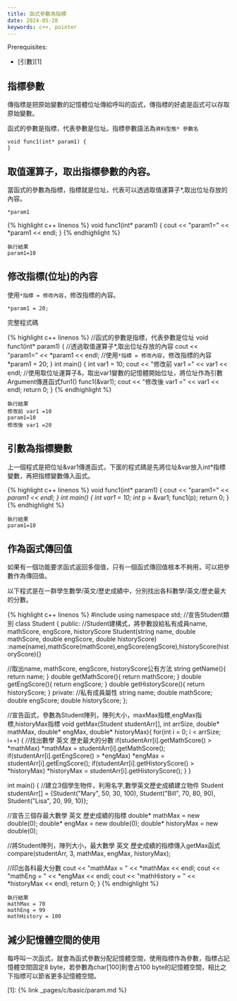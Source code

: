 ```yaml
---
title: 函式參數為指標
date: 2024-05-28
keywords: c++, pointer
---
```

Prerequisites:

- [引數][1]

## 指標參數

傳指標是把原始變數的記憶體位址傳給呼叫的函式，傳指標的好處是函式可以存取原始變數。

函式的參數是指標，代表參數是位址。指標參數語法為`資料型態* 參數名`

```
void func1(int* param1) {
}
```

## 取值運算子，取出指標參數的內容。

當函式的參數為指標，指標就是位址，代表可以透過取值運算子*,取出位址存放的內容。

```
*param1
```

{% highlight c++ linenos %}
void func1(int* param1) {
  cout << "param1=" << *param1 << endl;
}
{% endhighlight %}


```
執行結果
param1=10

```

## 修改指標(位址)的內容

使用`*指標 = 修改內容`，修改指標的內容。

```
*param1 = 20;
```

完整程式碼

{% highlight c++ linenos %}
//函式的參數是指標，代表參數是位址
void func1(int* param1) {
  //透過取值運算子*,取出位址存放的內容
  cout << "param1=" << *param1 << endl;
  //使用`*指標 = 修改內容`，修改指標的內容
  *param1 = 20;
}
int main() {
  int var1 = 10;
  cout << "修改前 var1 =" << var1 << endl;
  //使用取位址運算子&，取出var1變數的記憶體開始位址，將位址作為引數Argument傳進函式fun1()
  func1(&var1);
  cout << "修改後 var1 =" << var1 << endl;
  return 0;
}
{% endhighlight %}

```
執行結果
修改前 var1 =10
param1=10
修改後 var1 =20
```

## 引數為指標變數

上一個程式是把位址&var1傳進函式，下面的程式碼是先將位址&var放入int*指標變數，再把指標變數傳入函式。

{% highlight c++ linenos %}
void func1(int* param1) {
  cout << "param1=" << *param1 << endl;
}
int main() {
  int var1 = 10;
  int* p = &var1;
  func1(p);
  return 0;
}
{% endhighlight %}

```
執行結果
param1=10
```

## 作為函式傳回值

如果有一個功能要求函式返回多個值，只有一個函式傳回值根本不夠用，可以把參數作為傳回值。

以下程式是在一群學生數學/英文/歷史成績中，分別找出各科數學/英文/歷史最大的分數。

{% highlight c++ linenos %}
#include <iostream>
using namespace std;
//宣告Student類別
class Student {
public:
  //Student建構式，將參數設給私有成員name, mathScore, engScore, historyScore
  Student(string name, double mathScore, double engScore, double historyScore)
  :name(name),mathScore(mathScore),engScore(engScore),historyScore(historyScore){}

  //取出name, mathScore, engScore, historyScore公有方法
  string getName(){
    return name;
  }
  double getMathScore(){
    return mathScore;
  }
  double getEngScore(){
    return engScore;
  }
  double getHistoryScore(){
    return historyScore;
  }
private:
  //私有成員屬性
  string name;
  double mathScore;
  double engScore;
  double historyScore;
};

//宣告函式，參數為Student陣列，陣列大小，maxMax指標,engMax指標,historyMax指標
void getMax(Student studentArr[], int arrSize, double* mathMax, double* engMax, double* historyMax){
  for(int i = 0; i < arrSize; i++) {
    //找出數學 英文 歷史最大的分數
    if(studentArr[i].getMathScore() > *mathMax)
      *mathMax = studentArr[i].getMathScore();
    if(studentArr[i].getEngScore() > *engMax)
      *engMax = studentArr[i].getEngScore();
    if(studentArr[i].getHistoryScore() > *historyMax)
      *historyMax = studentArr[i].getHistoryScore();
  }
}

int main() {
  //建立3個學生物件，利用名字,數學英文歷史成績建立物件
  Student studentArr[] =
  {Student("Mary", 50, 30, 100),
   Student("Bill", 70, 80, 90),
   Student("Lisa", 20, 99, 10)};

  //宣告三個存最大數學 英文 歷史成績的指標
  double* mathMax = new double(0);
  double* engMax = new double(0);
  double* historyMax = new double(0);

  //將Student陣列，陣列大小，最大數學 英文 歷史成績的指標傳入getMax函式
  compare(studentArr, 3, mathMax, engMax, historyMax);

  //印出各科最大分數
  cout << "mathMax = " << *mathMax << endl;
  cout << "mathEng = " << *engMax << endl;
  cout << "mathHistory = " << *historyMax << endl;
  return 0;
}
{% endhighlight %}


```
執行結果
mathMax = 70
mathEng = 99
mathHistory = 100
```

## 減少記憶體空間的使用

每呼叫一次函式，就會為函式參數分配記憶體空間，使用指標作為參數，指標占記憶體空間固定8 byte，若參數為char[100]則會占100 byte的記憶體空間，相比之下指標可以節省更多記憶體空間。

[1]: {% link _pages/c/basic/param.md %}